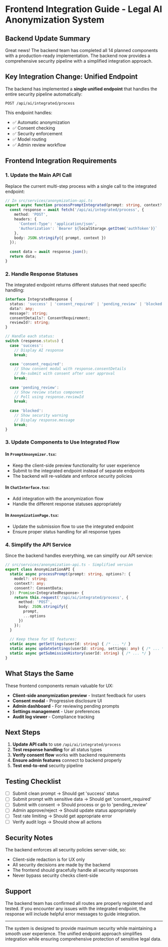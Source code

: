 # Frontend Integration Guide - Legal AI Anonymization System

## Backend Update Summary
Great news! The backend team has completed all 14 planned components with a production-ready implementation. The backend now provides a comprehensive security pipeline with a simplified integration approach.

## Key Integration Change: Unified Endpoint

The backend has implemented a **single unified endpoint** that handles the entire security pipeline automatically:

```
POST /api/ai/integrated/process
```

This endpoint handles:
- ✅ Automatic anonymization
- ✅ Consent checking
- ✅ Security enforcement
- ✅ Model routing
- ✅ Admin review workflow

## Frontend Integration Requirements

### 1. Update the Main API Call

Replace the current multi-step process with a single call to the integrated endpoint:

```typescript
// In src/services/anonymization-api.ts
export async function processPromptIntegrated(prompt: string, context?: any) {
  const response = await fetch('/api/ai/integrated/process', {
    method: 'POST',
    headers: {
      'Content-Type': 'application/json',
      'Authorization': `Bearer ${localStorage.getItem('authToken')}`
    },
    body: JSON.stringify({ prompt, context })
  });
  
  const data = await response.json();
  return data;
}
```

### 2. Handle Response Statuses

The integrated endpoint returns different statuses that need specific handling:

```typescript
interface IntegratedResponse {
  status: 'success' | 'consent_required' | 'pending_review' | 'blocked';
  data?: any;
  message?: string;
  consentDetails?: ConsentRequirement;
  reviewId?: string;
}

// Handle each status:
switch (response.status) {
  case 'success':
    // Display AI response
    break;
    
  case 'consent_required':
    // Show consent modal with response.consentDetails
    // Re-submit with consent after user approval
    break;
    
  case 'pending_review':
    // Show review status component
    // Poll using response.reviewId
    break;
    
  case 'blocked':
    // Show security warning
    // Display response.message
    break;
}
```

### 3. Update Components to Use Integrated Flow

#### In `PromptAnonymizer.tsx`:
- Keep the client-side preview functionality for user experience
- Submit to the integrated endpoint instead of separate endpoints
- The backend will re-validate and enforce security policies

#### In `ChatInterface.tsx`:
- Add integration with the anonymization flow
- Handle the different response statuses appropriately

#### In `AnonymizationPage.tsx`:
- Update the submission flow to use the integrated endpoint
- Ensure proper status handling for all response types

### 4. Simplify the API Service

Since the backend handles everything, we can simplify our API service:

```typescript
// src/services/anonymization-api.ts - Simplified version
export class AnonymizationAPI {
  static async processPrompt(prompt: string, options?: {
    model?: string;
    context?: any;
    consent?: ConsentData;
  }): Promise<IntegratedResponse> {
    return this.request('/api/ai/integrated/process', {
      method: 'POST',
      body: JSON.stringify({
        prompt,
        ...options
      })
    });
  }
  
  // Keep these for UI features:
  static async getSettings(userId: string) { /* ... */ }
  static async updateSettings(userId: string, settings: any) { /* ... */ }
  static async getSubmissionHistory(userId: string) { /* ... */ }
}
```

## What Stays the Same

These frontend components remain valuable for UX:
- **Client-side anonymization preview** - Instant feedback for users
- **Consent modal** - Progressive disclosure UI
- **Admin dashboard** - For reviewing pending prompts
- **Settings management** - User preferences
- **Audit log viewer** - Compliance tracking

## Next Steps

1. **Update API calls** to use `/api/ai/integrated/process`
2. **Test response handling** for all status types
3. **Verify consent flow** works with backend requirements
4. **Ensure admin features** connect to backend properly
5. **Test end-to-end** security pipeline

## Testing Checklist

- [ ] Submit clean prompt → Should get 'success' status
- [ ] Submit prompt with sensitive data → Should get 'consent_required'
- [ ] Submit with consent → Should process or go to 'pending_review'
- [ ] Admin approve/reject → Should update status appropriately
- [ ] Test rate limiting → Should get appropriate error
- [ ] Verify audit logs → Should show all actions

## Security Notes

The backend enforces all security policies server-side, so:
- Client-side redaction is for UX only
- All security decisions are made by the backend
- The frontend should gracefully handle all security responses
- Never bypass security checks client-side

## Support

The backend team has confirmed all routes are properly registered and tested. If you encounter any issues with the integrated endpoint, the response will include helpful error messages to guide integration.

---

The system is designed to provide maximum security while maintaining a smooth user experience. The unified endpoint approach simplifies integration while ensuring comprehensive protection of sensitive legal data.